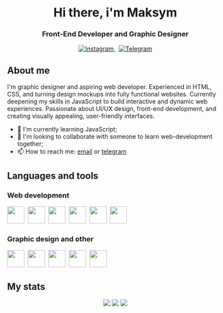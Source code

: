 <div id="header" align="center">
    <h1>Hi there, i'm Maksym</h1>
    <h3>Front-End Developer and Graphic Designer</h3>
</div>
    
<div id="socials" align="center">
    <a href="https://www.instagram.com/veretnov.m.a">
        <img src="https://img.shields.io/badge/Instagram-blue?style=for-the-badge&logo=instagram&logoColor=white" alt="Instagram"/>
    </a>&nbsp;
    <a href="https://t.me/maxveretnov">
        <img src="https://img.shields.io/badge/Telegram-blue?style=for-the-badge&logo=telegram&logoColor=white" alt="Telegram"/>
    </a>
</div>

<div id="bio">
    <h2>About me</h2>
    I'm graphic designer and aspiring web developer. Experienced in HTML, CSS, and turning design mockups into fully functional websites. Currently deepening my skills in JavaScript to build interactive and dynamic web experiences. Passionate about UI/UX design, front-end development, and creating visually appealing, user-friendly interfaces.

- 🌱 I'm currently learning JavaScript;
- 👯 I'm looking to collaborate with someone to learn web-development together;
- 📫 How to reach me: [email](mailto:maxvertnov@gmail.com) or [telegram](https://t.me/maxveretnov)
</div>

<div id="skills">
    <h2>Languages and tools</h2>
    <div id="web">
        <h3>Web development</h3>
            <img src="https://cdn.jsdelivr.net/gh/devicons/devicon@latest/icons/html5/html5-plain-wordmark.svg" height="40"/>&nbsp;
            <img src="https://cdn.jsdelivr.net/gh/devicons/devicon@latest/icons/css3/css3-plain-wordmark.svg" height="40"/>&nbsp;
            <img src="https://cdn.jsdelivr.net/gh/devicons/devicon@latest/icons/javascript/javascript-plain.svg" height="40"/>&nbsp;
            <img src="https://cdn.jsdelivr.net/gh/devicons/devicon@latest/icons/json/json-plain.svg" height="40"/>&nbsp;
            <img src="https://cdn.jsdelivr.net/gh/devicons/devicon@latest/icons/github/github-original.svg" height="40"/>&nbsp;
            <img src="https://cdn.jsdelivr.net/gh/devicons/devicon@latest/icons/vscode/vscode-original.svg" height="40"/>&nbsp;
    </div>
    <div id="design">
        <h3>Graphic design and other</h3>
            <img src="https://cdn.jsdelivr.net/gh/devicons/devicon@latest/icons/illustrator/illustrator-plain.svg" height="40"/>&nbsp;
            <img src="https://cdn.jsdelivr.net/gh/devicons/devicon@latest/icons/photoshop/photoshop-plain.svg" height="40"/>&nbsp;
            <img src="https://cdn.jsdelivr.net/gh/devicons/devicon@latest/icons/figma/figma-original.svg" height="40"/>&nbsp;
            <img src="https://cdn.jsdelivr.net/gh/devicons/devicon@latest/icons/blender/blender-original.svg" height="40"/>&nbsp;
            <img src="https://cdn.jsdelivr.net/gh/devicons/devicon@latest/icons/trello/trello-plain.svg" height="40"/>&nbsp;
    </div>
</div>

<div id="stats">
    <h2>My stats</h2>
    <div align="center">
        <img src="http://github-profile-summary-cards.vercel.app/api/cards/profile-details?username=vertmaks&theme=transparent" />
        <img src="http://github-profile-summary-cards.vercel.app/api/cards/most-commit-language?username=vertmaks&theme=transparent" />
        <img src="http://github-profile-summary-cards.vercel.app/api/cards/stats?username=vertmaks&theme=transparent" />
    </div>
</div>
<!--
**vertmaks/vertmaks** is a ✨ _special_ ✨ repository because its `README.md` (this file) appears on your GitHub profile.

Here are some ideas to get you started:

- 🔭 I’m currently working on ...
- 🌱 I’m currently learning ...
- 👯 I’m looking to collaborate on ...
- 🤔 I’m looking for help with ...
- 💬 Ask me about ...
- 📫 How to reach me: ...
- 😄 Pronouns: ...
- ⚡ Fun fact: ...
  -->
